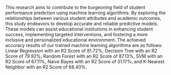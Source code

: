 This research aims to contribute to the burgeoning field of student performance prediction using machine learning algorithms. By exploring the relationships between various student attributes and academic outcomes, this study endeavors to develop accurate and reliable predictive models. These models can assist educational institutions in enhancing student success, implementing targeted interventions, and fostering a more inclusive and personalized educational environment.
The achieved accuracy results of our trained machine learning algorithms are as follows: 
Linear Regression with an R2 Score of 81.72%,
Decision Tree with an R2 Score of 79.92%,
Random Forest with an R2 Score of 87.13%, 
SVM with an R2 Score of 67.11%, 
Naive Bayes with an R2 Score of 31.17%, and K-Nearest Neighbor with an R2 Score of 68.40%.

